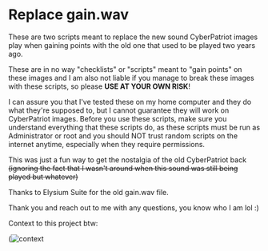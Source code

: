 # Replace gain.wav

These are two scripts meant to replace the new sound CyberPatriot images play when gaining points with the old one that used to be played two years ago. 

These are in no way "checklists" or "scripts" meant to "gain points" on these images and I am also not liable if you manage to break these images with these scripts, so please **USE AT YOUR OWN RISK**! 

I can assure you that I've tested these on my home computer and they do what they're supposed to, but I cannot guarantee they will work on CyberPatriot images. Before you use these scripts, make sure you understand everything that these scripts do, as these scripts must be run as Administrator or root and you should NOT trust random scripts on the internet anytime, especially when they require permissions.

This was just a fun way to get the nostalgia of the old CyberPatriot back ~~(ignoring the fact that I wasn't around when this sound was still being played but whatever)~~

Thanks to Elysium Suite for the old gain.wav file.

Thank you and reach out to me with any questions, you know who I am lol :)

Context to this project btw:

(![context](https://user-images.githubusercontent.com/47071544/141889604-a78d9c7e-82a7-4eb3-8f45-d3e69321e067.png)
